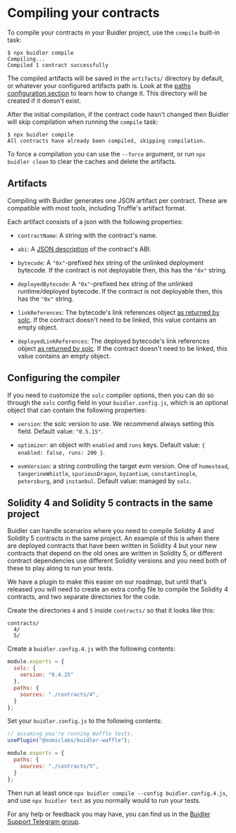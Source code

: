 # Compiling your contracts

To compile your contracts in your Buidler project, use the `compile` built-in task:
```
$ npx buidler compile
Compiling...
Compiled 1 contract successfully
```

The compiled artifacts will be saved in the `artifacts/` directory by default, or whatever your configured artifacts path is. Look at the [paths configuration section](../config) to learn how to change it. This directory will be created if it doesn't exist.

After the initial compilation, if the contract code hasn't changed then Buidler will skip compilation when running the `compile` task:
```
$ npx buidler compile
All contracts have already been compiled, skipping compilation.
```

To force a compilation you can use the `--force` argument, or run `npx buidler clean` to clear the caches and delete the artifacts.

## Artifacts
 
Compiling with Buidler generates one JSON artifact per contract. These are compatible with most tools, including Truffle's artifact format. 

Each artifact consists of a json with the following properties:

- `contractName`: A string with the contract's name.

- `abi`: A [JSON description](https://solidity.readthedocs.io/en/latest/abi-spec.html#abi-json) of the contract's ABI.

- `bytecode`: A `"0x"`-prefixed hex string of the unlinked deployment bytecode. If the contract is not deployable then, this has the `"0x"` string.

- `deployedBytecode`: A `"0x"`-prefixed hex string of the unlinked runtime/deployed bytecode. If the contract is not deployable then, this has the `"0x"` string.

- `linkReferences`: The bytecode's link references object [as returned by solc](https://solidity.readthedocs.io/en/latest/using-the-compiler.html). If the contract doesn't need to be linked, this value contains an empty object.

- `deployedLinkReferences`: The deployed bytecode's link references object [as returned by solc](https://solidity.readthedocs.io/en/latest/using-the-compiler.html). If the contract doesn't need to be linked, this value contains an empty object.

## Configuring the compiler

If you need to customize the `solc` compiler options, then you can do so through the `solc` config field in your `buidler.config.js`, which is an optional object that can contain the following properties:

- `version`: the solc version to use. We recommend always setting this field. Default value: `"0.5.15"`.

- `optimizer`: an object with `enabled` and `runs` keys. Default value: `{ enabled: false, runs: 200 }`.

- `evmVersion`: a string controlling the target evm version. One of `homestead`, `tangerineWhistle`, `spuriousDragon`, `byzantium`, `constantinople`, `petersburg`, and `instanbul`. Default value: managed by `solc`. 

## Solidity 4 and Solidity 5 contracts in the same project

Buidler can handle scenarios where you need to compile Solidity 4 and Solidity 5 contracts in the same project. An example of this is when there are deployed contracts that have been written in Solidity 4 but your new contracts that depend on the old ones are written in Solidity 5, or different contract dependencies use different Solidity versions and you need both of these to play along to run your tests.

We have a plugin to make this easier on our roadmap, but until that's released you will need to create an extra config file to compile the Solidity 4 contracts, and two separate directories for the code. 

Create the directories `4` and `5` inside `contracts/` so that it looks like this:
```
contracts/
  4/
  5/
```

Create a `buidler.config.4.js` with the following contents:
```js
module.exports = {
  solc: {
    version: "0.4.25"
  },
  paths: {
    sources: "./contracts/4",
  }
};
```

Set your `buidler.config.js` to the following contents:
```js
// assuming you're running Waffle tests.
usePlugin("@nomiclabs/buidler-waffle");

module.exports = {
  paths: {
    sources: "./contracts/5",
  }
};
```

Then run at least once `npx buidler compile --config buidler.config.4.js`, and use `npx buidler test` as you normally would to run your tests.

For any help or feedback you may have, you can find us in the [Buidler Support Telegram group](http://t.me/BuidlerSupport).
